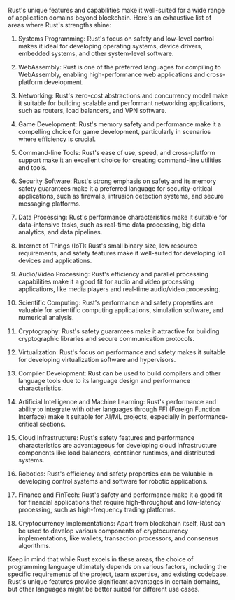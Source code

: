 Rust's unique features and capabilities make it well-suited for a wide range of application domains beyond blockchain. Here's an exhaustive list of areas where Rust's strengths shine:

1. Systems Programming: Rust's focus on safety and low-level control makes it ideal for developing operating systems, device drivers, embedded systems, and other system-level software.

2. WebAssembly: Rust is one of the preferred languages for compiling to WebAssembly, enabling high-performance web applications and cross-platform development.

3. Networking: Rust's zero-cost abstractions and concurrency model make it suitable for building scalable and performant networking applications, such as routers, load balancers, and VPN software.

4. Game Development: Rust's memory safety and performance make it a compelling choice for game development, particularly in scenarios where efficiency is crucial.

5. Command-line Tools: Rust's ease of use, speed, and cross-platform support make it an excellent choice for creating command-line utilities and tools.

6. Security Software: Rust's strong emphasis on safety and its memory safety guarantees make it a preferred language for security-critical applications, such as firewalls, intrusion detection systems, and secure messaging platforms.

7. Data Processing: Rust's performance characteristics make it suitable for data-intensive tasks, such as real-time data processing, big data analytics, and data pipelines.

8. Internet of Things (IoT): Rust's small binary size, low resource requirements, and safety features make it well-suited for developing IoT devices and applications.

9. Audio/Video Processing: Rust's efficiency and parallel processing capabilities make it a good fit for audio and video processing applications, like media players and real-time audio/video processing.

10. Scientific Computing: Rust's performance and safety properties are valuable for scientific computing applications, simulation software, and numerical analysis.

11. Cryptography: Rust's safety guarantees make it attractive for building cryptographic libraries and secure communication protocols.

12. Virtualization: Rust's focus on performance and safety makes it suitable for developing virtualization software and hypervisors.

13. Compiler Development: Rust can be used to build compilers and other language tools due to its language design and performance characteristics.

14. Artificial Intelligence and Machine Learning: Rust's performance and ability to integrate with other languages through FFI (Foreign Function Interface) make it suitable for AI/ML projects, especially in performance-critical sections.

15. Cloud Infrastructure: Rust's safety features and performance characteristics are advantageous for developing cloud infrastructure components like load balancers, container runtimes, and distributed systems.

16. Robotics: Rust's efficiency and safety properties can be valuable in developing control systems and software for robotic applications.

17. Finance and FinTech: Rust's safety and performance make it a good fit for financial applications that require high-throughput and low-latency processing, such as high-frequency trading platforms.

18. Cryptocurrency Implementations: Apart from blockchain itself, Rust can be used to develop various components of cryptocurrency implementations, like wallets, transaction processors, and consensus algorithms.

Keep in mind that while Rust excels in these areas, the choice of programming language ultimately depends on various factors, including the specific requirements of the project, team expertise, and existing codebase. Rust's unique features provide significant advantages in certain domains, but other languages might be better suited for different use cases.